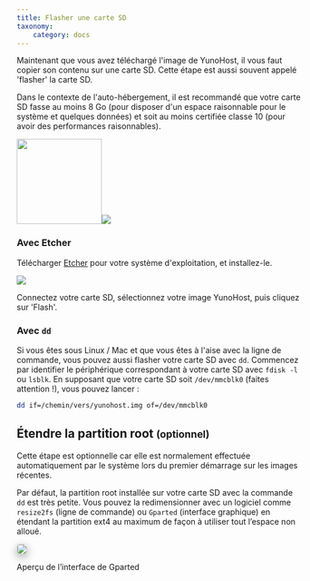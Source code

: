 ```yaml
---
title: Flasher une carte SD
taxonomy:
    category: docs
---
```


Maintenant que vous avez téléchargé l'image de YunoHost, il vous faut copier son
contenu sur une carte SD. Cette étape est aussi souvent appelé 'flasher' la
carte SD.

<div class="alert alert-warning" markdown="1">
Dans le contexte de l'auto-hébergement, il est recommandé que votre carte SD
fasse au moins 8 Go (pour disposer d'un espace raisonnable pour le système et
quelques données) et soit au moins certifiée classe 10 (pour avoir des
performances raisonnables).
</div>

<img src="/images/sdcard.jpg" width=150><img src="https://yunohost.org/images/micro-sd-card.jpg">

### Avec Etcher

Télécharger <a href="https://etcher.io/" target="_blank">Etcher</a> pour votre
système d'exploitation, et installez-le.

<img src="/images/etcher.gif">

Connectez votre carte SD, sélectionnez votre image YunoHost, puis cliquez sur
'Flash'.

### Avec `dd`

Si vous êtes sous Linux / Mac et que vous êtes à l'aise avec la ligne de
commande, vous pouvez aussi flasher votre carte SD avec `dd`. Commencez par
identifier le périphérique correspondant à votre carte SD avec `fdisk -l` ou
`lsblk`. En supposant que votre carte SD soit `/dev/mmcblk0` (faites attention
!), vous pouvez lancer :

```bash
dd if=/chemin/vers/yunohost.img of=/dev/mmcblk0
```

## Étendre la partition root <small>(optionnel)</small>

<div class="alert alert-warning" markdown="1">
Cette étape est optionnelle car elle est normalement effectuée automatiquement
par le système lors du premier démarrage sur les images récentes.
</div>

Par défaut, la partition root installée sur votre carte SD avec la commande `dd`
est très petite.   Vous pouvez la redimensionner avec un logiciel comme
`resize2fs` (ligne de commande) ou `Gparted` (interface graphique) en étendant
la partition ext4 au maximum de façon à utiliser tout l’espace non alloué.

<img src="/images/gparted.jpg" style="max-width:100%;border-radius: 5px;border: 1px solid rgba(0,0,0,0.15);box-shadow: 0 5px 15px rgba(0,0,0,0.35);">

<p class="text-muted">Aperçu de l’interface de Gparted</p>
